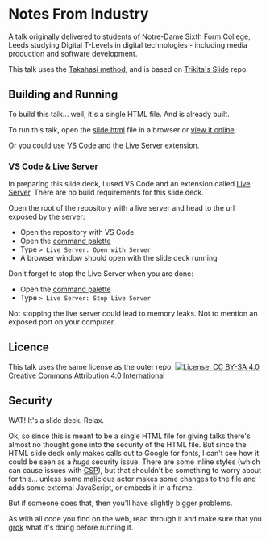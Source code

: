 # Notes From Industry

A talk originally delivered to students of Notre-Dame Sixth Form College, Leeds studying Digital T-Levels in digital technologies - including media production and software development.

This talk uses the [Takahasi method](https://en.wikipedia.org/wiki/Takahashi_method), and is based on [Trikita's Slide](https://github.com/trikita/slide-html) repo.

## Building and Running

To build this talk... well, it's a single HTML file. And is already built.

To run this talk, open the [slide.html](./slide.html) file in a browser or [view it online](http://htmlpreview.github.io/?https://github.com/jamie-taylor-rjj/Talks/blob/main/advice/slide.html).

Or you could use [VS Code](https://code.visualstudio.com/) and the [Live Server](https://marketplace.visualstudio.com/items?itemName=ritwickdey.LiveServer) extension.

### VS Code & Live Server

In preparing this slide deck, I used VS Code and an extension called [Live Server](https://marketplace.visualstudio.com/items?itemName=ritwickdey.LiveServer). There are no build requirements for this slide deck.

Open the root of the repository with a live server and head to the url exposed by the server:

- Open the repository with VS Code
- Open the [command palette](https://code.visualstudio.com/docs/getstarted/userinterface#_command-palette)
- Type `> Live Server: Open with Server`
- A browser window should open with the slide deck running

Don't forget to stop the Live Server when you are done:

- Open the [command palette](https://code.visualstudio.com/docs/getstarted/userinterface#_command-palette)
- Type `> Live Server: Stop Live Server`

Not stopping the live server could lead to memory leaks. Not to mention an exposed port on your computer.

## Licence

This talk uses the same license as the outer repo: [![License: CC BY-SA 4.0](https://licensebuttons.net/l/by-sa/4.0/80x15.png)](https://creativecommons.org/licenses/by-sa/4.0/) [Creative Commons Attribution 4.0 International](https://choosealicense.com/licenses/cc-by-4.0/)

## Security

WAT! It's a slide deck. Relax.

Ok, so since this is meant to be a single HTML file for giving talks there's almost no thought gone into the security of the HTML file. But since the HTML slide deck only makes calls out to Google for fonts, I can't see how it could be seen as a _huge_ security issue. There are some inline styles (which can cause issues with [CSP]()), but that shouldn't be something to worry about for this... unless some malicious actor makes some changes to the file and adds some external JavaScript, or embeds it in a frame.

But if someone does that, then you'll have slightly bigger problems.

As with all code you find on the web, read through it and make sure that you [grok](https://en.wikipedia.org/wiki/Grok) what it's doing before running it. 
